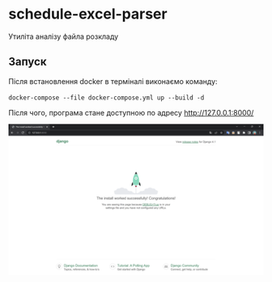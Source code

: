 # schedule-excel-parser
Утиліта аналізу файла розкладу

## Запуск

Після встановлення docker в терміналі виконаємо команду:

`docker-compose --file docker-compose.yml up --build -d`

Після чого, програма стане доступною по адресу http://127.0.0.1:8000/ 

![up_project.png](docs/up_project.png)
